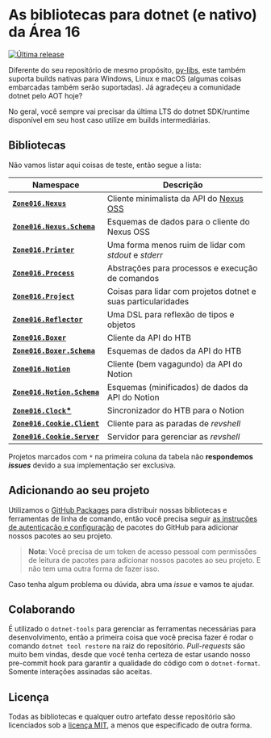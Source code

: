 # As bibliotecas para dotnet (e nativo) da Área 16

[![Última *release*](https://github.com/zone016/dotnet-libs/actions/workflows/publish.yml/badge.svg?event=push)](https://github.com/zone016/dotnet-libs/actions/workflows/publish.yml)

Diferente do seu repositório de mesmo propósito, [py-libs](https://github.com/zone016/py-libs), este também suporta builds nativas para Windows, Linux e macOS (algumas coisas embarcadas também serão suportadas). Já agradeçeu a comunidade dotnet pelo AOT hoje?

No geral, você sempre vai precisar da última LTS do dotnet SDK/runtime disponível em seu host caso utilize em builds intermediárias.

## Bibliotecas

Não vamos listar aqui coisas de teste, então segue a lista:

| **Namespace**                                           | **Descrição**                                                                                   |
| ------------------------------------------------------- | ----------------------------------------------------------------------------------------------- |
| [**`Zone016.Nexus`**](./Zone016.Nexus)                  | Cliente minimalista da API do [Nexus OSS](https://www.sonatype.com/products/sonatype-nexus-oss) |
| [**`Zone016.Nexus.Schema`**](./Zone016.Nexus.Schema/)   | Esquemas de dados para o cliente do Nexus OSS                                                   |
| [**`Zone016.Printer`**](./Zone016.Printer/)             | Uma forma menos ruim de lidar com *stdout* e *stderr*                                           |
| [**`Zone016.Process`**](./Zone016.Process/)             | Abstrações para processos e execução de comandos                                                |
| [**`Zone016.Project`**](./Zone016.Project/)             | Coisas para lidar com projetos dotnet e suas particularidades                                   |
| [**`Zone016.Reflector`**](./Zone016.Reflector/)         | Uma DSL para reflexão de tipos e objetos                                                        |
| [**`Zone016.Boxer`**](./Zone016.Boxer/)                 | Cliente da API do HTB                                                                           |
| [**`Zone016.Boxer.Schema`**](./Zone016.Boxer.Schema/)   | Esquemas de dados da API do HTB                                                                 |
| [**`Zone016.Notion`**](./Zone016.Notion/)               | Cliente (bem vagagundo) da API do Notion                                                        |
| [**`Zone016.Notion.Schema`**](./Zone016.Notion.Schema/) | Esquemas (minificados) de dados da API do Notion                                                |
| [**`Zone016.Clock`\***](./Zone016.Clock/)               | Sincronizador do HTB para o Notion                                                              |
| [**`Zone016.Cookie.Client`**](./Zone016.Cookie.Client/) | Cliente para as paradas de *revshell*                                                           |
| [**`Zone016.Cookie.Server`**](./Zone016.Cookie.Server/) | Servidor para gerenciar as *revshell*                                                           |

Projetos marcados com `*` na primeira coluna da tabela não **respondemos *issues*** devido a sua implementação ser exclusiva.

## Adicionando ao seu projeto

Utilizamos o [GitHub Packages](https://github.com/features/packages) para distribuir nossas bibliotecas e ferramentas de linha de comando, então você precisa seguir [as instruções de autenticação e configuração](https://docs.github.com/en/packages/working-with-a-github-packages-registry/working-with-the-nuget-registry#authenticating-to-github-packages) de pacotes do GitHub para adicionar nossos pacotes ao seu projeto.

> **Nota**: Você precisa de um token de acesso pessoal com permissões de leitura de pacotes para adicionar nossos pacotes ao seu projeto. E não tem uma outra forma de fazer isso.

Caso tenha algum problema ou dúvida, abra uma *issue* e vamos te ajudar.

## Colaborando

É utilizado o `dotnet-tools` para gerenciar as ferramentas necessárias para desenvolvimento, então a primeira coisa que você precisa fazer é rodar o comando `dotnet tool restore` na raiz do repositório. *Pull-requests* são muito bem vindas, desde que você tenha certeza de estar usando nosso pre-commit hook para garantir a qualidade do código com o `dotnet-format`. Somente interações assinadas são aceitas.

## Licença

Todas as bibliotecas e qualquer outro artefato desse repositório são licenciados sob a [licença MIT](https://github.com/zone016/dotnet-libs/blob/main/LICENSE.txt), a menos que especificado de outra forma.
